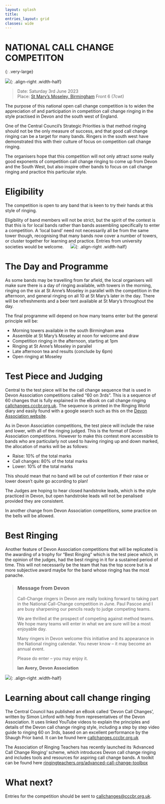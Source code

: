 ```yaml
---
layout: splash
title: 
entries_layout: grid
classes: wide
---
```


# NATIONAL CALL CHANGE COMPETITON
{: .very-large}

![](/media/moseley-st-anne.jpg){: .align-right .width-half}

> Date:	Saturday 3rd June 2023   
> Place:	[St Mary’s Moseley, Birmingham](https://dove.cccbr.org.uk/tower/16431) Front 6 (7cwt)

The purpose of this national open call change competition is to widen the appreciation of and participation in competition call change ringing in the style practised in Devon and the south west of England.

One of the Central Council’s Strategic Priorities is that method ringing should not be the only measure of success, and that good call change ringing can be a target for many bands. Ringers in the south west have demonstrated this with their culture of focus on competition call change ringing.

The organisers hope that this competition will not only attract some really good exponents of competition call change ringing to come up from Devon and the South West, but also inspire other bands to focus on call change ringing and practice this particular style. 

# Eligibility

The competition is open to any band that is keen to try their hands at this style of ringing. 

Eligibility of band members will not be strict, but the spirit of the contest is that this is for local bands rather than bands assembling specifically to enter a competition. A ‘local band’ need not necessarily all be from the same tower though, recognising that many bands now cover a number of towers, or cluster together for learning and practice. Entries from university societies would be welcome.
 
![](/media/moseley-st-mary.jpg){: .align-right .width-half}

# The Day and Programme

As some bands may be travelling from far afield, the local organisers will make sure there is a day of ringing available, with towers in the morning, ringing on the six at St Anne’s Moseley in parallel with the competition in the afternoon, and general ringing on all 10 at St Mary’s later in the day. There will be refreshments and a beer tent available at St Mary’s throughout the day. 

The final programme will depend on how many teams enter but the general principle will be: 

* Morning towers available in the south Birmingham area
* Assemble at St Mary’s Moseley at noon for welcome and draw
* Competition ringing in the afternoon, starting at 1pm
* Ringing at St Anne’s Moseley in parallel  
* Late afternoon tea and results (conclude by 6pm)
* Open ringing at Moseley

# Test Piece and Judging

Central to the test piece will be the call change sequence that is used in Devon Association competitions called “60 on 3rds”. This is a sequence of 60 changes that is fully explained in the eBook on call change ringing [callchanges.cccbr.org.uk](https://callchanges.cccbr.org.uk). The sequence is printed in the Ringing World diary and easily found with a google search such as this on the [Devon Association website](https://www.devonbells.co.uk/wp-content/uploads/2020/03/sixties_on_thirds.pdf). 

As in Devon Association competitions, the test piece will include the raise and lower, with all of the ringing judged. This is the format of Devon Association competitions. However to make this contest more accessible to bands who are particularly not used to having ringing up and down marked, the allocation of marks will be as follows:

* Raise: 10% of the total marks
* Call changes: 80% of the total marks
* Lower: 10% of the total marks

This should mean that no band will be out of contention if their raise or lower doesn’t quite go according to plan!

The Judges are hoping to hear closed handstroke leads, which is the style practiced in Devon, but open handstroke leads will not be penalised provided they are consistent. 

In another change from Devon Association competitions, some practice on the bells will be allowed.
 
# Best Ringing

Another feature of Devon Association competitions that will be replicated is the awarding of a trophy for “Best Ringing” which is the test piece which, in the opinion of the judges, had the best ringing in it for a sustained period of time. This will not necessarily be the team that has the top score but is a more subjective award maybe for the band whose ringing has the most panache. 

> ### Message from Devon
> 
> Call-Change ringers in Devon are really looking forward to taking part in the National Call-Change competition in June.  Paul Pascoe and I are busy sharpening our pencils ready to judge competing teams.
> 
> We are thrilled at the prospect of competing against method teams. We hope many teams will enter in what we are sure will be a most enjoyable day.
> 
> Many ringers in Devon welcome this initiative and its appearance in the National ringing calendar. You never know – it may become an annual event. 
> 
> Please do enter – you may enjoy it.
> 
> **Ian Avery, Devon Association**


![](/media/call-change-book-screenshot.jpg){: .align-right .width-half}

# Learning about call change ringing

The Central Council has published an eBook called ‘Devon Call Changes’, written by Simon Linford with help from representatives of the Devon Association. It uses linked YouTube videos to explain the principles and details of the Devon call change ringing style, including a step by step video guide to ringing 60 on 3rds, based on an excellent performance by the Shaugh Prior band. It can be found here [callchanges.cccbr.org.uk](https://callchanges.cccbr.org.uk)

The Association of Ringing Teachers has recently launched its ‘Advanced Call Change Ringing’ scheme, which introduces Devon call change ringing and includes tools and resources for aspiring call change bands. A toolkit can be found here [ringingteachers.org/advanced-call-change-toolbox](https://ringingteachers.org/advanced-call-change-toolbox)

# What next?

Entries for the competition should be sent to [callchanges@cccbr.org.uk](mailto:callchanges@cccbr.org.uk).

